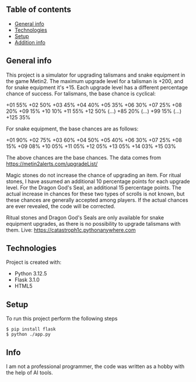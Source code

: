 ## Table of contents
* [General info](#general-info)
* [Technologies](#technologies)
* [Setup](#setup)
* [Addition info](#info)

## General info
This project is a simulator for upgrading talismans and snake equipment in the game Metin2.
The maximum upgrade level for a talisman is +200, and for snake equipment it's +15.
Each upgrade level has a different percentage chance of success.
For talismans, the base chance is cyclical:

+01 55%
+02 50%
+03 45%
+04 40%
+05 35%
+06 30%
+07 25%
+08 20%
+09 15%
+10 10%
+11 55%
+12 50%
(...)
+85 20%
(...)
+99 15%
(...)
+125 35%

For snake equipment, the base chances are as follows:

+01 90%
+02 75%
+03 60%
+04 50%
+05 40%
+06 30%
+07 25%
+08 15%
+09 08%
+10 05%
+11 05%
+12 05%
+13 05%
+14 03%
+15 03%

The above chances are the base chances. The data comes from https://metin2alerts.com/upgradeList/

Magic stones do not increase the chance of upgrading an item.
For ritual stones, I have assumed an additional 10 percentage points for each upgrade level.
For the Dragon God's Seal, an additional 15 percentage points.
The actual increase in chances for these two types of scrolls is not known, but these chances are generally accepted among players. If the actual chances are ever revealed, the code will be corrected.

Ritual stones and Dragon God's Seals are only available for snake equipment upgrades, as there is no possibility to upgrade talismans with them.
Live: https://catastroph1c.pythonanywhere.com
	
## Technologies
Project is created with:
* Python 3.12.5
* Flask 3.1.0
* HTML5
  
	
## Setup
To run this project perform the following steps

```
$ pip install flask
$ python ./app.py
```

## Info
I am not a professional programmer, the code was written as a hobby with the help of AI tools.
